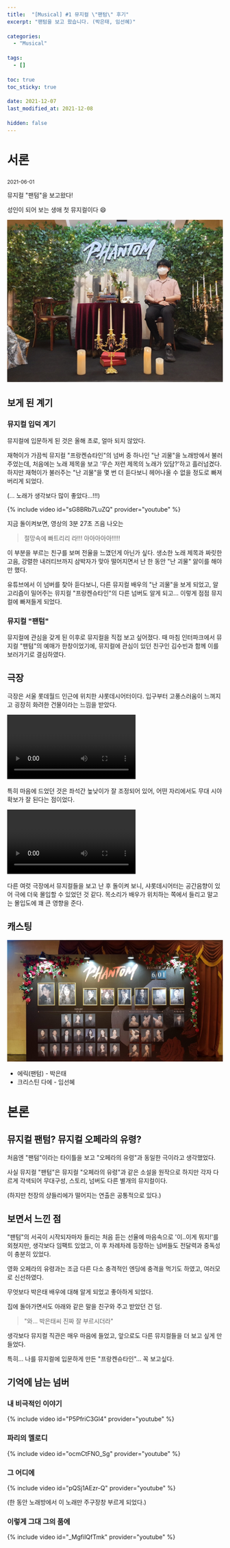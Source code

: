```yaml
---
title:  "[Musical] #1 뮤지컬 \"팬텀\" 후기"
excerpt: "팬텀을 보고 왔습니다. (박은태, 임선혜)"

categories:
  - "Musical"

tags:
  - []

toc: true
toc_sticky: true

date: 2021-12-07
last_modified_at: 2021-12-08

hidden: false
---
```


# 서론

<sub>2021-06-01</sub>

뮤지컬 "팬텀"을 보고왔다!

성인이 되어 보는 생애 첫 뮤지컬이다 😄

![포토존에서](/assets/images/phantom-photo-zone.JPG)


## 보게 된 계기

### 뮤지컬 입덕 계기

뮤지컬에 입문하게 된 것은 올해 초로, 얼마 되지 않았다.

재혁이가 가끔씩 뮤지컬 "프랑켄슈타인"의 넘버 중 하나인 "난 괴물"을 노래방에서 불러주었는데, 처음에는 노래 제목을 보고 '무슨 저런 제목의 노래가 있담?'하고 흘러넘겼다. 하지만 재혁이가 불러주는 "난 괴물"을 몇 번 더 듣다보니 헤어나올 수 없을 정도로 빠져버리게 되었다.

\(... 노래가 생각보다 많이 좋았다...!!!\)

{% include video id="sG8BRb7LuZQ" provider="youtube" %}

지금 돌이켜보면, 영상의 3분 27초 즈음 나오는

> 절망속에 빠트리리 라!!! 아아아아아!!!!!

이 부분을 부르는 친구를 보며 전율을 느꼈던게 아닌가 싶다.
생소한 노래 제목과 짜릿한 고음, 강렬한 내러티브까지 삼박자가 맞아 떨어지면서 난 한 동안 "난 괴물" 앓이를 해야만 했다.

유튜브에서 이 넘버를 찾아 듣다보니, 다른 뮤지컬 배우의 "난 괴물"을 보게 되었고, 알고리즘이 밀어주는 뮤지컬 "프랑켄슈타인"의 다른 넘버도 알게 되고... 이렇게 점점 뮤지컬에 빠져들게 되었다.

### 뮤지컬 "팬텀"

뮤지컬에 관심을 갖게 된 이후로 뮤지컬을 직접 보고 싶어졌다.
때 마침 인터파크에서 뮤지컬 "팬텀"의 예매가 한창이었기에, 뮤지컬에 관심이 있던 친구인 김수빈과 함께 이를 보러가기로 결심하였다.


## 극장

극장은 서울 롯데월드 인근에 위치한 샤롯데시어터이다.
입구부터 고풍스러움이 느껴지고 굉장히 화려한 건물이라는 느낌을 받았다.

<video>
  <source src="https://cvws.icloud-content.com/S/AcnMLXD1OhoekffgetkaK95dcRt5/3C3D522A-EA7A-4573-A5C1-89461D4474E1.mp4?o=AjtmDZVsY73L4NglC5g1iOVn0tUltgUtvZJQYZoy0htD&v=1&z=https%3A%2F%2Fp58-content.icloud.com%3A443&x=1&a=CAogiAjDJnkVpwu9lCo5egqyg0RhxW5Hkdzw1b-TOcWjZNgSZRD78cPN2S8Y-4jX0tkvIgEAUgRdcRt5aiVgPQqK7iUSyhpaoarbHzBtCJKHHphPXObbUT4FpgluR6LWAVPDciWzBc_CElMmVCHpSrN58h2YLQvofAYgo-nCd5YY29gADke4-kKi&e=1638971851&r=d2dc6e37-01e4-4a7e-8c5e-f81326ca622b-1&s=Rzkgqh7DUbKz3vTu1tkVNukYGtQ"/>
</video>


특히 마음에 드었던 것은 좌석간 높낮이가 잘 조정되어 있어, 어떤 자리에서도 무대 시야 확보가 잘 된다는 점이었다.

<video>
  <source src="https://cvws.icloud-content.com/S/AYfyu_lXp7BDKaoqcnx9IrTuIUMn/4B86256F-B7F4-4FC0-BF74-E70F29253626.mp4?o=AmMFfY4PbH9CQt4HCw594wJwb62iNOdSAwkBmTcypYvb&v=1&z=https%3A%2F%2Fp58-content.icloud.com%3A443&x=1&a=CAogYKembERJ2ux9CatnU-aY-EJICPaBqAVk9JEeJbRm40ASZRD2yMvN2S8Y9t_e0tkvIgEAUgTuIUMnaiVugWNSDjyYVSiso3jc7owSVIRai_t5aOqRxJgezj534kA_stPGciXCAWpQYzizJ3P3vkHN197Kdjt-leG3BPrqbnmyWRgYwl18rlz9&e=1638971977&r=a5dd3800-1745-4ccc-b5e5-ec07c0deb18a-1&s=StKH2H77oWuH1JmV1oRtMH7Glfg"/>
</video>


다른 여럿 극장에서 뮤지컬들을 보고 난 후 돌이켜 보니, 샤롯데시어터는 공간음향이 있어 극에 더욱 몰입할 수 있었던 것 같다.
목소리가 배우가 위치하는 쪽에서 들리고 말고는 몰입도에 꽤 큰 영향을 준다.

## 캐스팅

![Today's Cast](/assets/images/phantom-todays-cast.JPG)

* 에릭(팬텀) - 박은태
* 크리스틴 다에 - 임선혜



# 본론

## 뮤지컬 팬텀? 뮤지컬 오페라의 유령?

처음엔 "팬텀"이라는 타이틀을 보고 "오페라의 유령"과 동일한 극이라고 생각했었다.

사실 뮤지컬 "팬텀"은 뮤지컬 "오페라의 유령"과 같은 소설을 원작으로 하지만 각자 다르게 각색되어 무대구성, 스토리, 넘버도 다른 별개의 뮤지컬이다.

(하지만 천장의 샹들리에가 떨어지는 연출은 공통적으로 있다.)

## 보면서 느낀 점

"팬텀"의 서곡이 시작되자마자 들리는 처음 듣는 선율에 마음속으로 '이..이게 뭐지!'를 외쳤지만, 생각보다 임팩트 있었고, 이 후 차례차례 등장하는 넘버들도 전달력과 중독성이 충분히 있었다.

영화 오페라의 유령과는 조금 다른 다소 충격적인 엔딩에 충격을 먹기도 하였고, 여러모로 신선하였다.

무엇보다 박은태 배우에 대해 알게 되었고 좋아하게 되었다.

집에 돌아가면서도 아래와 같은 말을 친구와 주고 받았던 건 덤.

> "와... 박은태씨 진짜 잘 부르시더라"


생각보다 뮤지컬 직관은 매우 마음에 들었고, 앞으로도 다른 뮤지컬들을 더 보고 싶게 만들었다.

특히... 나를 뮤지컬에 입문하게 만든 "프랑켄슈타인"... 꼭 보고싶다.


## 기억에 남는 넘버

### 내 비극적인 이야기
{% include video id="P5PfriC3Gl4" provider="youtube" %}

### 파리의 멜로디
{% include video id="ocmCtFNO_Sg" provider="youtube" %}

### 그 어디에
{% include video id="pQSj1AEzr-Q" provider="youtube" %}

(한 동안 노래방에서 이 노래만 주구장창 부르게 되었다.)


### 이렇게 그대 그의 품에
{% include video id="_MgfilQfTmk" provider="youtube" %}
